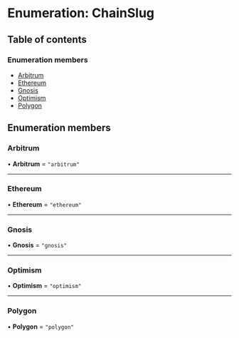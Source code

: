 # Enumeration: ChainSlug

## Table of contents

### Enumeration members

- [Arbitrum](ChainSlug.md#arbitrum)
- [Ethereum](ChainSlug.md#ethereum)
- [Gnosis](ChainSlug.md#gnosis)
- [Optimism](ChainSlug.md#optimism)
- [Polygon](ChainSlug.md#polygon)

## Enumeration members

### <a id="arbitrum" name="arbitrum"></a> Arbitrum

• **Arbitrum** = `"arbitrum"`

___

### <a id="ethereum" name="ethereum"></a> Ethereum

• **Ethereum** = `"ethereum"`

___

### <a id="gnosis" name="gnosis"></a> Gnosis

• **Gnosis** = `"gnosis"`

___

### <a id="optimism" name="optimism"></a> Optimism

• **Optimism** = `"optimism"`

___

### <a id="polygon" name="polygon"></a> Polygon

• **Polygon** = `"polygon"`
